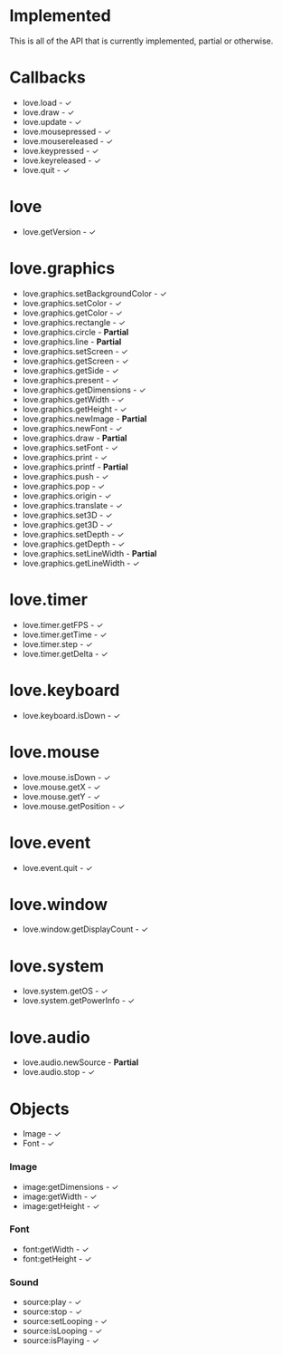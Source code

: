 # Implemented
This is all of the API that is currently implemented, partial or otherwise.

# Callbacks

* love.load - ✓
* love.draw - ✓
* love.update - ✓
* love.mousepressed - ✓
* love.mousereleased - ✓
* love.keypressed - ✓
* love.keyreleased - ✓
* love.quit - ✓

# love

* love.getVersion - ✓

# love.graphics

* love.graphics.setBackgroundColor - ✓
* love.graphics.setColor - ✓
* love.graphics.getColor - ✓
* love.graphics.rectangle - ✓
* love.graphics.circle - **Partial**
* love.graphics.line - **Partial**
* love.graphics.setScreen - ✓
* love.graphics.getScreen - ✓
* love.graphics.getSide - ✓
* love.graphics.present - ✓
* love.graphics.getDimensions - ✓
* love.graphics.getWidth - ✓
* love.graphics.getHeight - ✓
* love.graphics.newImage - **Partial**
* love.graphics.newFont - ✓
* love.graphics.draw - **Partial**
* love.graphics.setFont - ✓
* love.graphics.print - ✓
* love.graphics.printf - **Partial**
* love.graphics.push - ✓
* love.graphics.pop - ✓
* love.graphics.origin - ✓
* love.graphics.translate - ✓
* love.graphics.set3D - ✓
* love.graphics.get3D - ✓
* love.graphics.setDepth - ✓
* love.graphics.getDepth - ✓
* love.graphics.setLineWidth - **Partial**
* love.graphics.getLineWidth - ✓

# love.timer

* love.timer.getFPS - ✓
* love.timer.getTime - ✓
* love.timer.step - ✓
* love.timer.getDelta - ✓

# love.keyboard

* love.keyboard.isDown - ✓

# love.mouse

* love.mouse.isDown - ✓
* love.mouse.getX - ✓
* love.mouse.getY - ✓
* love.mouse.getPosition - ✓

# love.event

* love.event.quit - ✓

# love.window

* love.window.getDisplayCount - ✓

# love.system

* love.system.getOS - ✓
* love.system.getPowerInfo - ✓

# love.audio

* love.audio.newSource - **Partial**
* love.audio.stop - ✓

# Objects

* Image - ✓
* Font - ✓

### Image

* image:getDimensions - ✓
* image:getWidth - ✓
* image:getHeight - ✓

### Font

* font:getWidth - ✓
* font:getHeight - ✓

### Sound

* source:play - ✓
* source:stop - ✓
* source:setLooping - ✓
* source:isLooping - ✓
* source:isPlaying - ✓